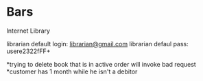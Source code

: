 # Bars
Internet Library

librarian default login: librarian@gmail.com
librarian defaul pass: usere2322fFF+

*trying to delete book that is in active order will invoke bad request
*customer has 1 month while he isn't a debitor
